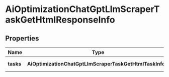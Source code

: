 # AiOptimizationChatGptLlmScraperTaskGetHtmlResponseInfo

## Properties

| Name | Type | Description | Notes |
|------------ | ------------- | ------------- | -------------|
**tasks** | **AiOptimizationChatGptLlmScraperTaskGetHtmlTaskInfo[]** | array of tasks |[optional]|
